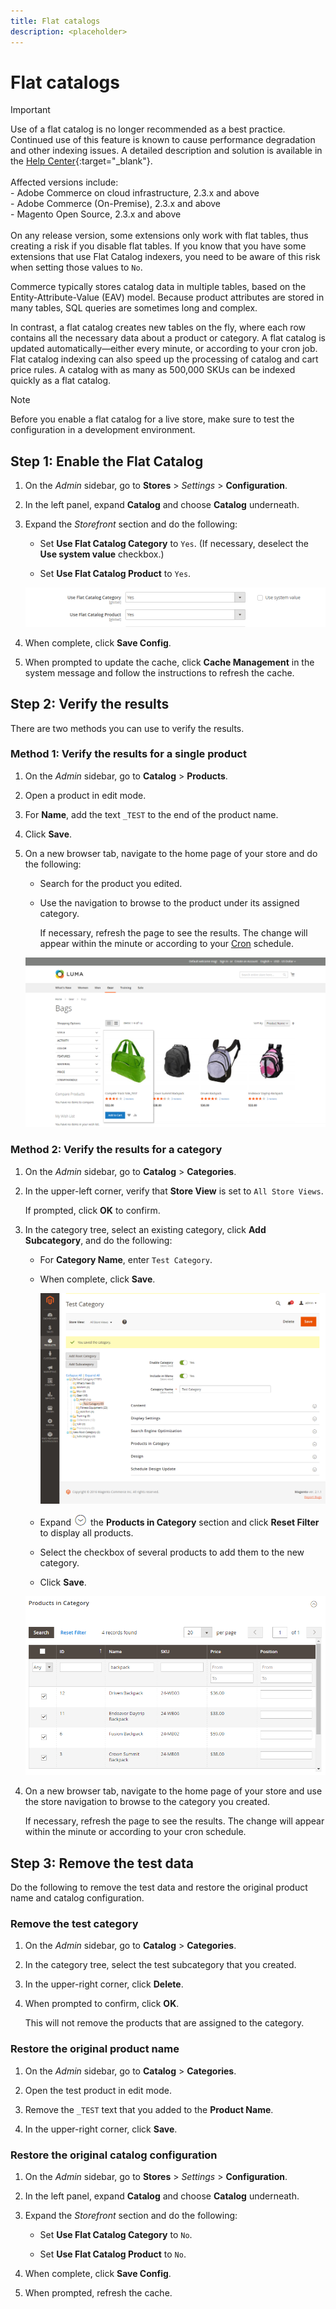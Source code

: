 ```yaml
---
title: Flat catalogs
description: <placeholder>
---
```

# Flat catalogs

>[!IMPORTANT]
>
>Use of a flat catalog is no longer recommended as a best practice. Continued use of this feature is known to cause performance degradation and other indexing issues. A detailed description and solution is available in the [Help Center](https://support.magento.com/hc/en-us/articles/360034631192){:target="_blank"}.<br/><br/>Affected versions include: <br/>- Adobe Commerce on cloud infrastructure, 2.3.x and above<br/>- Adobe Commerce (On-Premise), 2.3.x and above<br/>- Magento Open Source, 2.3.x and above <br/><br/>On any release version, some extensions only work with flat tables, thus creating a risk if you disable flat tables. If you know that you have some extensions that use Flat Catalog indexers, you need to be aware of this risk when setting those values to `No`.

Commerce typically stores catalog data in multiple tables, based on the Entity-Attribute-Value (EAV) model. Because product attributes are stored in many tables, SQL queries are sometimes long and complex.

In contrast, a flat catalog creates new tables on the fly, where each row contains all the necessary data about a product or category. A flat catalog is updated automatically—either every minute, or according to your cron job. Flat catalog indexing can also speed up the processing of catalog and cart price rules. A catalog with as many as 500,000 SKUs can be indexed quickly as a flat catalog.

>[!NOTE]
>
>Before you enable a flat catalog for a live store, make sure to test the configuration in a development environment.

## Step 1: Enable the Flat Catalog

1. On the _Admin_ sidebar, go to **Stores** > _Settings_ > **Configuration**.

1. In the left panel, expand **Catalog** and choose **Catalog** underneath.

1. Expand the _Storefront_ section and do the following:

   - Set **Use Flat Catalog Category** to `Yes`. (If necessary, deselect the **Use system value** checkbox.)

   - Set **Use Flat Catalog Product** to `Yes`.

   ![Flat catalog configuration](./assets/use-flat-catalog.png)<!-- zoom -->

1. When complete, click **Save Config**.

1. When prompted to update the cache, click **Cache Management** in the system message and follow the instructions to refresh the cache.

## Step 2: Verify the results

There are two methods you can use to verify the results.

### Method 1: Verify the results for a single product

1. On the _Admin_ sidebar, go to **Catalog** > **Products**.

1. Open a product in edit mode.

1. For **Name**, add the text `_TEST` to the end of the product name.

1. Click **Save**.

1. On a new browser tab, navigate to the home page of your store and do the following:

   - Search for the product you edited.

   - Use the navigation to browse to the product under its assigned category.

      If necessary, refresh the page to see the results. The change will appear within the minute or according to your [Cron](https://docs.magento.com/user-guide/system/cron.html) schedule.

   ![Storefront with Flat Catalog](./assets/storefront-flat-catalog-enabled.png)<!-- zoom -->

### Method 2: Verify the results for a category

1. On the _Admin_ sidebar, go to **Catalog** > **Categories**.

1. In the upper-left corner, verify that **Store View** is set to `All Store Views`.

   If prompted, click **OK** to confirm.

1. In the category tree, select an existing category, click **Add Subcategory**, and do the following:

   - For **Category Name**, enter `Test Category`.

   - When complete, click **Save**.

      ![Test subcategory](./assets/catalog-flat-test-category.png)<!-- zoom -->

   - Expand ![Expansion selector](../assets/icon-display-expand.png) the **Products in Category** section and click **Reset Filter** to display all products.

   - Select the checkbox of several products to add them to the new category.

   - Click **Save**.

   ![Test category products](./assets/catalog-flat-test-category-products.png)<!-- zoom -->

1. On a new browser tab, navigate to the home page of your store and use the store navigation to browse to the category you created.

   If necessary, refresh the page to see the results. The change will appear within the minute or according to your cron schedule.

## Step 3: Remove the test data

Do the following to remove the test data and restore the original product name and catalog configuration.

### Remove the test category

1. On the _Admin_ sidebar, go to **Catalog** > **Categories**.

1. In the category tree, select the test subcategory that you created.

1. In the upper-right corner, click **Delete**.

1. When prompted to confirm, click **OK**.

   This will not remove the products that are assigned to the category.

### Restore the original product name

1. On the _Admin_ sidebar, go to **Catalog** > **Categories**.

1. Open the test product in edit mode.

1. Remove the `_TEST` text that you added to the **Product Name**.

1. In the upper-right corner, click **Save**.

### Restore the original catalog configuration

1. On the _Admin_ sidebar, go to **Stores** > _Settings_ > **Configuration**.

1. In the left panel, expand **Catalog** and choose **Catalog** underneath.

1. Expand the _Storefront_ section and do the following:

   - Set **Use Flat Catalog Category** to `No`.

   - Set **Use Flat Catalog Product** to `No`.

1. When complete, click **Save Config**.

1. When prompted, refresh the cache.
